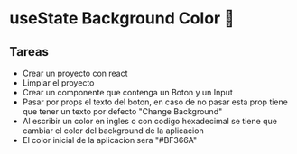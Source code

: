 # useState Background Color 🎨

## Tareas

- Crear un proyecto con react
- Limpiar el proyecto
- Crear un componente que contenga un Boton y un Input
- Pasar por props el texto del boton, en caso de no pasar esta prop tiene 
que tener un texto por defecto "Change Background"
- Al escribir un color en ingles o con codigo hexadecimal se tiene que 
cambiar el color del background de la aplicacion
- El color inicial de la aplicacion sera "#BF366A"
